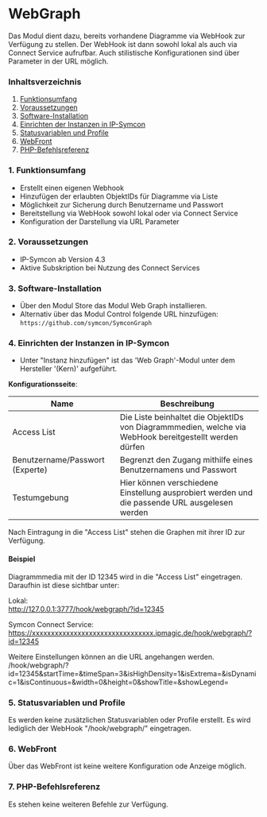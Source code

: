 # WebGraph
Das Modul dient dazu, bereits vorhandene Diagramme via WebHook zur Verfügung zu stellen.
Der WebHook ist dann sowohl lokal als auch via Connect Service aufrufbar.
Auch stilistische Konfigurationen sind über Parameter in der URL möglich.

### Inhaltsverzeichnis

1. [Funktionsumfang](#1-funktionsumfang)
2. [Voraussetzungen](#2-voraussetzungen)
3. [Software-Installation](#3-software-installation)
4. [Einrichten der Instanzen in IP-Symcon](#4-einrichten-der-instanzen-in-ip-symcon)
5. [Statusvariablen und Profile](#5-statusvariablen-und-profile)
6. [WebFront](#6-webfront)
7. [PHP-Befehlsreferenz](#7-php-befehlsreferenz)

### 1. Funktionsumfang

* Erstellt einen eigenen Webhook
* Hinzufügen der erlaubten ObjektIDs für Diagramme via Liste
* Möglichkeit zur Sicherung durch Benutzername und Passwort
* Bereitstellung via WebHook sowohl lokal oder via Connect Service
* Konfiguration der Darstellung via URL Parameter

### 2. Voraussetzungen

- IP-Symcon ab Version 4.3
- Aktive Subskription bei Nutzung des Connect Services

### 3. Software-Installation

* Über den Modul Store das Modul Web Graph installieren.
* Alternativ über das Modul Control folgende URL hinzufügen:
`https://github.com/symcon/SymconGraph`  

### 4. Einrichten der Instanzen in IP-Symcon

- Unter "Instanz hinzufügen" ist das 'Web Graph'-Modul unter dem Hersteller '(Kern)' aufgeführt.  

__Konfigurationsseite__:

Name                            | Beschreibung
------------------------------- | ---------------------------------
Access List                     | Die Liste beinhaltet die ObjektIDs von Diagrammmedien, welche via WebHook bereitgestellt werden dürfen
Benutzername/Passwort (Experte) | Begrenzt den Zugang mithilfe eines Benutzernamens und Passwort
Testumgebung                    | Hier können verschiedene Einstellung ausprobiert werden und die passende URL ausgelesen werden

Nach Eintragung in die "Access List" stehen die Graphen mit ihrer ID zur Verfügung.

#### Beispiel

Diagrammmedia mit der ID 12345 wird in die "Access List" eingetragen.
Daraufhin ist diese sichtbar unter:

Lokal:  
http://127.0.0.1:3777/hook/webgraph/?id=12345

Symcon Connect Service:
https://xxxxxxxxxxxxxxxxxxxxxxxxxxxxxxxx.ipmagic.de/hook/webgraph/?id=12345

Weitere Einstellungen können an die URL angehangen werden.  
/hook/webgraph/?id=12345&startTime=&timeSpan=3&isHighDensity=1&isExtrema=&isDynamic=1&isContinuous=&width=0&height=0&showTitle=&showLegend=

### 5. Statusvariablen und Profile

Es werden keine zusätzlichen Statusvariablen oder Profile erstellt.
Es wird lediglich der WebHook "/hook/webgraph/" eingetragen.

### 6. WebFront

Über das WebFront ist keine weitere Konfiguration ode Anzeige möglich.

### 7. PHP-Befehlsreferenz

Es stehen keine weiteren Befehle zur Verfügung. 